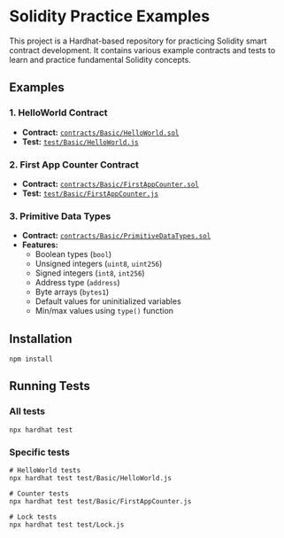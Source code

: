 # Solidity Practice Examples

This project is a Hardhat-based repository for practicing Solidity smart contract development. It contains various example contracts and tests to learn and practice fundamental Solidity concepts.

## Examples

### 1. HelloWorld Contract

- **Contract:** [`contracts/Basic/HelloWorld.sol`](contracts/Basic/HelloWorld.sol)
- **Test:** [`test/Basic/HelloWorld.js`](test/Basic/HelloWorld.js)

### 2. First App Counter Contract

- **Contract:** [`contracts/Basic/FirstAppCounter.sol`](contracts/Basic/FirstAppCounter.sol)
- **Test:** [`test/Basic/FirstAppCounter.js`](test/Basic/FirstAppCounter.js)

### 3. Primitive Data Types

- **Contract:** [`contracts/Basic/PrimitiveDataTypes.sol`](contracts/Basic/PrimitiveDataTypes.sol)
- **Features:**
  - Boolean types (`bool`)
  - Unsigned integers (`uint8`, `uint256`)
  - Signed integers (`int8`, `int256`)
  - Address type (`address`)
  - Byte arrays (`bytes1`)
  - Default values for uninitialized variables
  - Min/max values using `type()` function

## Installation

```shell
npm install
```

## Running Tests

### All tests

```shell
npx hardhat test
```

### Specific tests

```shell
# HelloWorld tests
npx hardhat test test/Basic/HelloWorld.js

# Counter tests
npx hardhat test test/Basic/FirstAppCounter.js

# Lock tests
npx hardhat test test/Lock.js
```
